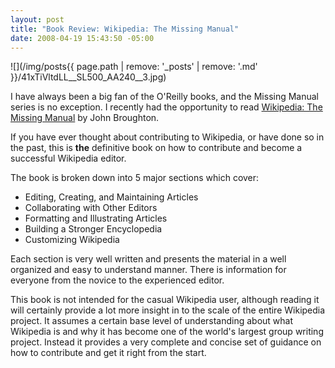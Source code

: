 ```yaml
---
layout: post
title: "Book Review: Wikipedia: The Missing Manual"
date: 2008-04-19 15:43:50 -05:00
---
```


![](/img/posts{{ page.path | remove: '_posts' | remove: '.md' }}/41xTiVltdLL__SL500_AA240__3.jpg)  

I have always been a big fan of the O'Reilly books, and the Missing Manual series is no exception. I recently had the opportunity to read [Wikipedia: The Missing Manual](http://amzn.to/28JtcWE) by John Broughton.

If you have ever thought about contributing to Wikipedia, or have done so in the past, this is **the** definitive book on how to contribute and become a successful Wikipedia editor.

The book is broken down into 5 major sections which cover:

*   Editing, Creating, and Maintaining Articles
*   Collaborating with Other Editors
*   Formatting and Illustrating Articles
*   Building a Stronger Encyclopedia
*   Customizing Wikipedia  

Each section is very well written and presents the material in a well organized and easy to understand manner. There is information for everyone from the novice to the experienced editor.

This book is not intended for the casual Wikipedia user, although reading it will certainly provide a lot more insight in to the scale of the entire Wikipedia project. It assumes a certain base level of understanding about what Wikipedia is and why it has become one of the world's largest group writing project. Instead it provides a very complete and concise set of guidance on how to contribute and get it right from the start.
